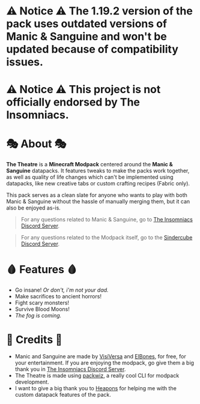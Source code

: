 # **⚠️ Notice ⚠️** The 1.19.2 version of the pack uses outdated versions of Manic & Sanguine and won't be updated because of compatibility issues.

# **⚠️ Notice ⚠️** This project is not officially endorsed by The Insomniacs.

# 🎭 About 🎭

**The Theatre** is a **Minecraft Modpack** centered around the **Manic & Sanguine** datapacks. It features tweaks to make the packs work together, as well as quality of life changes which can't be implemented using datapacks, like new creative tabs or custom crafting recipes (Fabric only).

This pack serves as a clean slate for anyone who wants to play with both Manic & Sanguine without the hassle of manually merging them, but it can also be enjoyed as-is.

> For any questions related to Manic & Sanguine, go to [The Insomniacs Discord Server](https://discord.gg/jsbRvexYqA).

> For any questions related to the Modpack itself, go to the [Sindercube Discord Server](https://discord.gg/dmKMAMf).

# 🩸 Features 🩸

- Go insane! *Or don't, i'm not your dad.*
- Make sacrifices to ancient horrors!
- Fight scary monsters!
- Survive Blood Moons!
- *The fog is coming.*

# 📜 Credits 📜

- Manic and Sanguine are made by [VisiVersa](https://modrinth.com/user/Visi) and [ElBones](https://www.planetminecraft.com/member/elbones/), for free, for your entertainment. If you are enjoying the modpack, go give them a big thank you in [The Insomniacs Discord Server](https://discord.gg/jsbRvexYqA).
- The Theatre is made using [packwiz](https://packwiz.infra.link/), a really cool CLI for modpack development.
- I want to give a big thank you to [Heapons](https://github.com/Heapons) for helping me with the custom datapack features of the pack.
